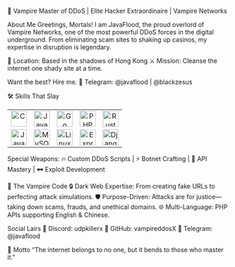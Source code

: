 👻 Vampire
Master of DDoS | Elite Hacker Extraordinaire | Vampire Networks

About Me
Greetings, Mortals!
I am JavaFlood, the proud overlord of Vampire Networks, one of the most powerful DDoS forces in the digital underground. From eliminating scam sites to shaking up casinos, my expertise in disruption is legendary.

📍 Location: Based in the shadows of Hong Kong
⚔️ Mission: Cleanse the internet one shady site at a time.

Want the best? Hire me.
💬 Telegram: @javaflood | @blackzesus

🛠 Skills That Slay
<table> <tr> <td align="center"><img src="https://raw.githubusercontent.com/danielcranney/readme-generator/main/public/icons/skills/c-colored.svg" width="36" height="36" alt="C"></td> <td align="center"><img src="https://raw.githubusercontent.com/danielcranney/readme-generator/main/public/icons/skills/java-colored.svg" width="36" height="36" alt="Java"></td> <td align="center"><img src="https://raw.githubusercontent.com/danielcranney/readme-generator/main/public/icons/skills/go-colored.svg" width="36" height="36" alt="Go"></td> <td align="center"><img src="https://raw.githubusercontent.com/danielcranney/readme-generator/main/public/icons/skills/php-colored.svg" width="36" height="36" alt="PHP"></td> <td align="center"><img src="https://raw.githubusercontent.com/danielcranney/readme-generator/main/public/icons/skills/rust-colored.svg" width="36" height="36" alt="Rust"></td> </tr> <tr> <td align="center"><img src="https://raw.githubusercontent.com/danielcranney/readme-generator/main/public/icons/skills/javascript-colored.svg" width="36" height="36" alt="JavaScript"></td> <td align="center"><img src="https://raw.githubusercontent.com/danielcranney/readme-generator/main/public/icons/skills/mysql-colored.svg" width="36" height="36" alt="MySQL"></td> <td align="center"><img src="https://raw.githubusercontent.com/danielcranney/readme-generator/main/public/icons/skills/linux-colored.svg" width="36" height="36" alt="Linux"></td> <td align="center"><img src="https://raw.githubusercontent.com/danielcranney/readme-generator/main/public/icons/skills/express-colored.svg" width="36" height="36" alt="Express"></td> <td align="center"><img src="https://raw.githubusercontent.com/danielcranney/readme-generator/main/public/icons/skills/django-colored.svg" width="36" height="36" alt="Django"></td> </tr> </table>
Special Weapons:
🔥 Custom DDoS Scripts | ⚡ Botnet Crafting | 👾 API Mastery | 🕶 Exploit Development

🎩 The Vampire Code
🔒 Dark Web Expertise: From creating fake URLs to perfecting attack simulations.
🛡 Purpose-Driven: Attacks are for justice—taking down scams, frauds, and unethical domains.
🌐 Multi-Language: PHP APIs supporting English & Chinese.

Social Lairs
🌌 Discord: udpkillerx
🐙 GitHub: vampireddosX
🚀 Telegram: @javaflood

👑 Motto
“The internet belongs to no one, but it bends to those who master it.”
